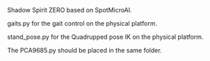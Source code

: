 Shadow Spirit ZERO based on SpotMicroAI.

gaits.py for the gait control on the physical platform.

stand_pose.py for the Quadrupped pose IK on the physical platform.

The PCA9685.py should be placed in the same folder.
